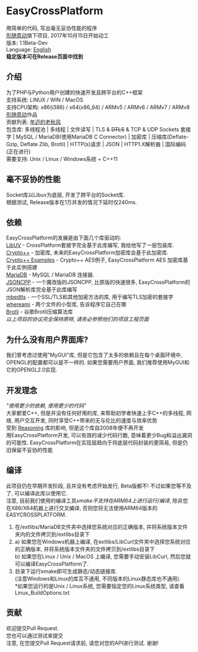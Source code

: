 # EasyCrossPlatform
用简单的代码, 写出毫无妥协性能的程序  
[形随意动](https://github.com/BlueAirTechGroup/)旗下项目, 2017年10月15日开始动工  
版本: 1.1Beta-Dev  
Language: [English](README.md)  
**稳定版本可在Release页面中找到**  
## 介绍
为了PHP与Python用户创建的快速开发且跨平台的C++框架  
支持系统: LINUX / WIN / MacOS  
支持CPU架构: x86(i386) / x64(x86_64) / ARMv5 / ARMv6 / ARMv7 / ARMv8  
[形随意动](https://www.xsyds.cn/)作品  
贡献列表: [年迈的老秋风](https://github.com/ToiletCommander)  
包含库: 多线程池 | 多线程 | 文件读写 | TLS & ~~DTLS~~ & TCP & UDP Sockets 套接字 | MySQL / MariaDB(使用MariaDB C Connector) | 加密库 | 压缩库(Deflate-Gzip, Deflate Zlib, Brotli) | HTTP(s)请求 | JSON | HTTP1.X解析器 | 国际编码(正在进行)  
需要支持: Unix / Linux / Windows系统 + C++11  
## 毫不妥协的性能
Socket库以Libuv为底层, 开发了跨平台的Socket库.  
根据测试, Release版本在1万并发的情况下延时仅240ms.  
## 依赖
EasyCrossPlatform的发展是由下面几个库驱动的:  
[LibUV](https://github.com/libuv/libuv) - CrossPlatform套接字完全基于此库编写, 我给他写了一层包装库.  
[Crypto++](https://github.com/weidai11/cryptopp) - 加密库, 未来的EasyCrossPlatform加密库会基于此加密库.  
[Crypto++ Examples](https://github.com/sechaser/CryptoPP) - Crypto++ AES例子, EasyCrossPlatform AES 加密库基于此实例搭建  
[MariaDB](https://mariadb.com/downloads/mariadb-tx/connector) - MySQL / MariaDB 连接器.  
[JSONCPP](https://github.com/henshao/jsoncpp) - 一个魔改版的JSONCPP, 比原版的快速很多, EasyCrossPlatform的JSON解析库完全基于此库编写  
[mbedtls](https://github.com/ARMmbed/mbedtls) - 一个SSL/TLS和其他加密方法的库, 用于编写TLS加密的套接字  
[whereami](https://github.com/gpakosz/whereami) - 两个文件的小型库, 告诉程序它自己在哪  
[Brotli](https://github.com/google/brotli) - 谷歌Brotli压缩算法库  
*以上项目的协议完全保持原样, 请务必参照他们的项目工程页面*  
## 为什么没有用户界面库?
我们曾考虑过使用"MyGUI"库, 但是它包含了太多的依赖且在每个桌面环境中, OPENGL的配置都可以是不一样的. 如果您需要用户界面, 我们推荐使用MyGUI和它的OPENGL2.0实现.  
## 开发理念
*"使用更少的依赖, 使用更少的代码"*  
大家都爱C++, 但是并没有任何好用的库, 来帮助初学者快速上手C++的多线程, 网络, 用户交互开发, 同时享受C++带来的无与伦比的速度与效率优势  
受到 [Reasoning](http://reasoning.biz/) 库的影响, 但是这个库自2008年便不再开发  
用EasyCrossPlatform开发, 可以有效的减少代码行数, 意味着更少Bug和溢出漏洞的可能性. EasyCrossPlatform在实现层趋向于将底层代码封装的更简易, 但是仍旧保留不妥协的性能  
## 编译
此项目仍在早期开发阶段, 且并没有考虑开始发行, Beta版都不! 不过如果您等不及了, 可以编译此库以使用它.  
注意, 目前我们使用的编译工具*xmake不支持在ARM64上进行运行/编译*, 除非您在X86/X64机器上进行交叉编译, 否则您将无法使用ARM64版本的EASYCROSSPLATFORM.  
1) 在/extlibs/MariaDB文件夹中选择您系统对应的正确版本, 并将系统版本文件夹内的文件拷贝到/extlibs目录下
2) a) 如果您在Windows机器上编译, 在extlibs/LibCurl文件夹中选择您系统对应的正确版本, 并将系统版本文件夹的文件拷贝到/extlibs目录下  
   b) 如果您在Linux / Unix / MacOS 上编译, 您需要手动安装LibCurl, 然后您就可以编译EasyCrossPlatform了.  
3) 目录下运行xmake即可生成静态/动态链接库.  
(注意Windows和Linux的库互不通用, 不同版本的Linux静态库也不通用).  
*如果您运行的是Unix / Linux系统, 您需要指定您的Linux系统类型, 请查看Linux_BuildOptions.txt  
## 贡献
欢迎提交Pull Request.   
您也可以通过测试来提交   
注意, 在您提交Pull Request请求前, 请您对您的API进行测试. 谢谢!  
